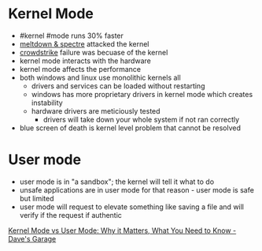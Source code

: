 # Kernel Mode

- #kernel #mode runs 30% faster
- [meltdown & spectre](https://www.cloudflare.com/learning/security/threats/meltdown-spectre/) attacked the kernel
- [crowdstrike](https://medium.com/@jnebos/lessons-to-learn-from-the-crowdstrike-fail-7604ccd55d71) failure was becuase of the kernel
- kernel mode interacts with the hardware
- kernel mode affects the performance
- both windows and linux use monolithic kernels all
    - drivers and services can be loaded without restarting
    - windows has more proprietary drivers in kernel mode which creates instability
    - hardware drivers are meticiously tested
        - drivers will take down your whole system if not ran correctly
- blue screen of death is kernel level problem that cannot be resolved 
    
# User mode
- user mode is in "a sandbox"; the kernel will tell it what to do
- unsafe applications are in user mode for that reason
        - user mode is safe but limited
- user mode will request to elevate something like saving a file and will verify if the request if authentic





[Kernel Mode vs User Mode: Why it Matters, What You Need to Know - Dave's Garage](https://youtu.be/GB7JTXeGcs0?si=DgZjQRdhmaPyVxb0)